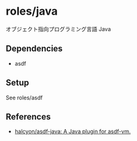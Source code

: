 # roles/java
オブジェクト指向プログラミング言語 Java



## Dependencies
- asdf



## Setup
See roles/asdf



## References
- [halcyon/asdf-java: A Java plugin for asdf-vm.](https://github.com/halcyon/asdf-java)

